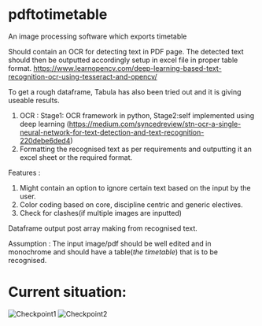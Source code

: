 # pdftotimetable
An image processing software which exports timetable

Should contain an OCR for detecting text in PDF page. The detected text should then be outputted accordingly setup in excel file in proper table format. https://www.learnopencv.com/deep-learning-based-text-recognition-ocr-using-tesseract-and-opencv/

To get a rough dataframe, Tabula has also been tried out and it is giving useable results.
1. OCR : Stage1: OCR framework in python, Stage2:self implemented using deep learning (https://medium.com/syncedreview/stn-ocr-a-single-neural-network-for-text-detection-and-text-recognition-220debe6ded4)
2. Formatting the recognised text as per requirements and outputting it an excel sheet or the required format.

Features :
1. Might contain an option to ignore certain text based on the input by the user. 
2. Color coding based on core, discipline centric and generic electives.
3. Check for clashes(if multiple images are inputted)

Dataframe output post array making from recognised text. 

Assumption : The input image/pdf should be well edited and in monochrome and should have a table(_the timetable_) that is to be recognised.

# Current situation:

![Checkpoint1](https://raw.github.com/championballer/pdftotimetable/master/Checkpoint1.png)
![Checkpoint2](https://raw.github.com/championballer/pdftotimetable/master/Checkpoint2.png)

